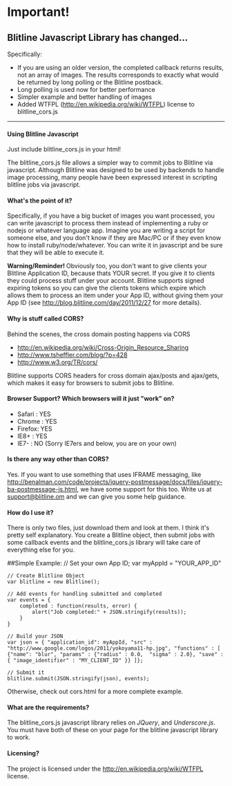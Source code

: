 # Important!
## Blitline Javascript Library has changed...

Specifically:

- If you are using an older version, the completed callback returns results, not an array of images. The results corresponds to exactly what would be returned by long polling or the Blitline postback. 
- Long polling is used now for better performance
- Simpler example and better handling of images
- Added WTFPL (http://en.wikipedia.org/wiki/WTFPL) license to blitline_cors.js

---
#### Using Blitline Javascript

Just include blitline_cors.js in your html!

The blitline_cors.js file allows a simpler way to commit jobs to Blitline via javascript. Although Blitline was designed to be used by backends
to handle image processing, many people have been expressed interest in scripting blitline jobs via javascript.

#### What's the point of it?

Specifically, if you have a big bucket of images you want processed, you can write javascript to process them instead of implementing a ruby
or nodejs or whatever language app. Imagine you are writing a script for someone else, and you don't know if they are Mac/PC or if they even know
how to install ruby/node/whatever. You can write it in javascript and be sure that they will be able to execute it.

<b> Warning/Reminder! </b>Obviously too, you don't want to give clients your Blitline Application ID, because thats YOUR secret. If you give it to clients
they could process stuff under your account. Blitline supports signed expiring tokens so you can give the clients tokens which
expire which allows them to process an item under your App ID, without giving them your App ID (see http://blog.blitline.com/day/2011/12/27 for
more details).

#### Why is stuff called CORS?

Behind the scenes, the cross domain posting happens via CORS

* http://en.wikipedia.org/wiki/Cross-Origin_Resource_Sharing
* http://www.tsheffler.com/blog/?p=428
* http://www.w3.org/TR/cors/

Blitline supports CORS headers for cross domain ajax/posts and ajax/gets, which makes it easy for browsers to submit jobs to Blitline.


#### Browser Support? Which browsers will it just "work" on?

* Safari : YES
* Chrome : YES
* Firefox: YES
* IE8+   : YES
* IE7-   : NO (Sorry IE7ers and below, you are on your own)

#### Is there any way other than CORS?
Yes. If you want to use something that uses IFRAME messaging, like http://benalman.com/code/projects/jquery-postmessage/docs/files/jquery-ba-postmessage-js.html,
we have some support for this too. Write us at support@blitline.om and we can give you some help guidance.

#### How do I use it?
There is only two files, just download them and look at them. I think it's pretty self explanatory. You create a Blitline object, then submit jobs with some callback
events and the blitline_cors.js library will take care of everything else for you.

##Simple Example:
    // Set your own App ID;
	var myAppId = "YOUR_APP_ID"
	
    // Create Blitline Object
	var blitline = new Blitline();
    
	// Add events for handling submitted and completed
	var events = {
		completed : function(results, error) {
			alert("Job completed:" + JSON.stringify(results));
		}
	}
    
	// Build your JSON
	var json = { "application_id": myAppId, "src" : "http://www.google.com/logos/2011/yokoyama11-hp.jpg", "functions" : [ {"name": "blur", "params" : {"radius" : 0.0,  "sigma" : 2.0}, "save" : { "image_identifier" : "MY_CLIENT_ID" }} ]};
	
    // Submit it
	blitline.submit(JSON.stringify(json), events);

Otherwise, check out cors.html for a more complete example.

#### What are the requirements?
The blitline_cors.js javascript library relies on *JQuery*, and *Underscore.js*. You must have both of these on your page for the blitline javascript library to work.

#### Licensing?

The project is licensed under the http://en.wikipedia.org/wiki/WTFPL license.




